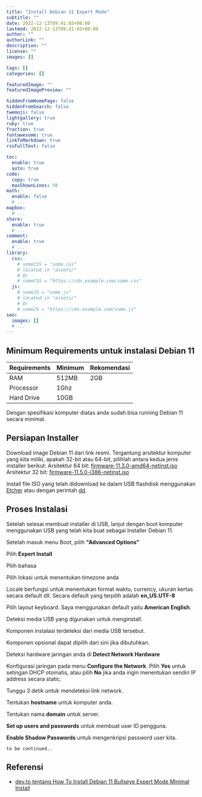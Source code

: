 ```yaml
---
title: "Install Debian 11 Expert Mode"
subtitle: ""
date: 2022-12-13T09:41:03+08:00
lastmod: 2022-12-13T09:41:03+08:00
author: ""
authorLink: ""
description: ""
license: ""
images: []

tags: []
categories: []

featuredImage: ""
featuredImagePreview: ""

hiddenFromHomePage: false
hiddenFromSearch: false
twemoji: false
lightgallery: true
ruby: true
fraction: true
fontawesome: true
linkToMarkdown: true
rssFullText: false

toc:
  enable: true
  auto: true
code:
  copy: true
  maxShownLines: 50
math:
  enable: false
  # ...
mapbox:
  # ...
share:
  enable: true
  # ...
comment:
  enable: true
  # ...
library:
  css:
    # someCSS = "some.css"
    # located in "assets/"
    # Or
    # someCSS = "https://cdn.example.com/some.css"
  js:
    # someJS = "some.js"
    # located in "assets/"
    # Or
    # someJS = "https://cdn.example.com/some.js"
seo:
  images: []
  # ...
---
```


## Minimum Requirements untuk instalasi Debian 11

| Requirements | Minimum | Rekomendasi |
| ------------ | ------- | ----------- |
| RAM          | 512MB   | 2GB         |
| Processor    | 1Ghz    |             |
| Hard Drive   | 10GB    |             |

Dengan spesifikasi komputer diatas anda sudah bisa running Debian 11 secara minimal.

## Persiapan Installer
Download image Debian 11 dari link resmi. Tergantung arsitektur komputer yang kita miliki,
apakah 32-bit atau 64-bit, pilihlah antara kedua jenis installer berikut:
Arsitektur 64 bit:
[firmware-11.3.0-amd64-netinst.iso](https://cdimage.debian.org/cdimage/unofficial/non-free/cd-including-firmware/current/amd64/iso-cd/)
Arsitektur 32 bit:
[firmware-11.5.0-i386-netinst.iso](https://cdimage.debian.org/cdimage/unofficial/non-free/cd-including-firmware/current/i386/iso-cd/)

Install file ISO yang telah didownload ke dalam USB flashdisk menggunakan
[Etcher](https://www.balena.io/etcher/) atau dengan perintah
[dd](https://larrymarzanjr.github.io/2022-01-30-membuat-linux-bootable-usb-drive-menggunakan-dd/).

## Proses Instalasi
Setelah selesai membuat installer di USB, lanjut dengan boot komputer menggunakan USB yang
telah kita buat sebagai Installer Debian 11.

Setelah masuk menu Boot, pilih **"Advanced Options"**

Pilih **Expert Install**

Pliih bahasa

Pilih lokasi untuk menentukan timezone anda

Locale berfungsi untuk menentukan format waktu, currency, ukuran kertas secara default dll.
Secara default yang terpilih adalah **en_US.UTF-8**

Pilih layout keyboard. Saya menggunakan default yaitu **American English**.

Deteksi media USB yang digunakan untuk menginstall.

Komponen instalasi terdeteksi dari media USB tersebut.

Komponen opsional dapat dipilih dari sini jika dibutuhkan.

Deteksi hardware jaringan anda di **Detect Network Hardware**

Konfigurasi jaringan pada menu **Configure the Network**. Pilih **Yes** untuk setingan DHCP
otomatis, atau pilih **No** jika anda ingin menentukan sendiri IP address secara static.

Tunggu 3 detik untuk mendeteksi link network.

Tentukan **hostname** untuk komputer anda.

Tentukan nama **domain** untuk server.

**Set up users and passwords** untuk membuat user ID pengguna.

**Enable Shadow Passwords** untuk mengenkripsi password user kita.

```
to be continued..
```

## Referensi
- [dev.to tentang How To Install Debian 11 Bullseye Expert Mode Minimal Install](https://dev.to/brandonwallace/how-to-install-debian-11-bullseye-expert-mode-minimal-install-10pd)
<!--more-->
